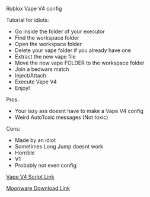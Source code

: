 Roblox Vape V4 config

Tutorial for idiots:

- Go inside the folder of your executor
- Find the workspace folder
- Open the workspace folder
- Delete your vape folder if you already have one
- Extract the new vape file
- Move the new vape FOLDER to the workspace folder
- Join a bedwars match
- Inject/Attach
- Execute Vape V4
- Enjoy!

Pros:
- Your lazy ass doesnt have to make a Vape V4 config
- Weird AutoToxic messages (Not  toxic)

Cons:

- Made by an idiot
- Sometimes Long Jump doesnt work
- Horrible
- V1
- Probably not even config

[Vape V4 Script Link](https://raw.githubusercontent.com/7GrandDadPGN/VapeV4ForRoblox/main/NewMainScript.lua)

[Moonware Download Link](https://www.mediafire.com/file/o8125ngufuq1hik/vape.zip/file)
